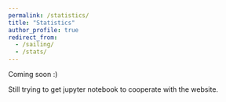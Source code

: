 ```yaml
---
permalink: /statistics/
title: "Statistics"
author_profile: true
redirect_from: 
  - /sailing/
  - /stats/
---
```


Coming soon :)

Still trying to get jupyter notebook to cooperate with the website.
